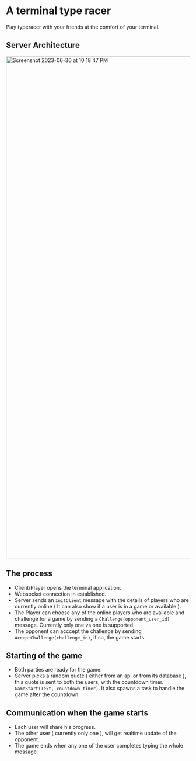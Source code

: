 # A terminal type racer
Play typeracer with your friends at the comfort of your terminal.

## Server Architecture
<img width="1374" alt="Screenshot 2023-06-30 at 10 18 47 PM" src="https://github.com/Narayanbhat166/kittui-racer/assets/48803246/c6b07871-b136-4f49-8c20-4f7d3b0c405c">


## The process

- Client/Player opens the terminal application.
- Websocket connection in established.
- Server sends an `InitClient` message with the details of players who are
  currently online ( It can also show if a user is in a game or available ).
- The Player can choose any of the online players who are available and challenge
  for a game by sending a `Challenge(opponent_user_id)` message. Currently only one vs one is supported.
- The opponent can acccept the challenge by sending `AcceptChallenge(challenge_id)`, if so, the game starts.

## Starting of the game

- Both parties are ready for the game.
- Server picks a random quote ( either from an api or from its database ), this quote is sent to both the users, with the countdown timer. `GameStart(Text, countdown_timer)`. It also spawns a task to handle the game after the countdown.

## Communication when the game starts

- Each user will share his progress.
- The other user ( currently only one ), will get realtime update of the opponent.
- The game ends when any one of the user completes typing the whole message.
